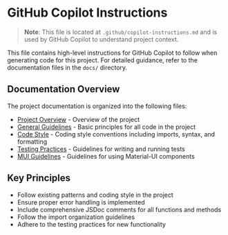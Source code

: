 # GitHub Copilot Instructions

> **Note**: This file is located at `.github/copilot-instructions.md` and is used by GitHub Copilot to understand project context.

This file contains high-level instructions for GitHub Copilot to follow when generating code for this project. For detailed guidance, refer to the documentation files in the `docs/` directory.

## Documentation Overview

The project documentation is organized into the following files:

- [Project Overview](../docs/project-overview.md) - Overview of the project
- [General Guidelines](../docs/general-guidelines.md) - Basic principles for all code in the project
- [Code Style](../docs/code-style.md) - Coding style conventions including imports, syntax, and formatting
- [Testing Practices](../docs/testing-practices.md) - Guidelines for writing and running tests
- [MUI Guidelines](../docs/mui-guidelines.md) - Guidelines for using Material-UI components

## Key Principles

- Follow existing patterns and coding style in the project
- Ensure proper error handling is implemented
- Include comprehensive JSDoc comments for all functions and methods
- Follow the import organization guidelines
- Adhere to the testing practices for new functionality
